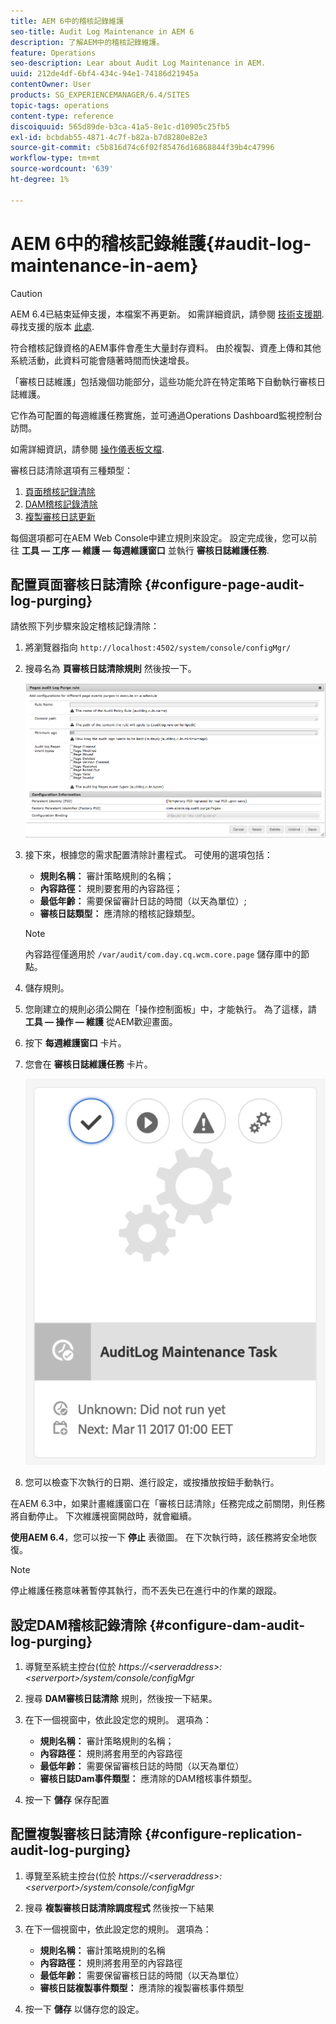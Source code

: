 ```yaml
---
title: AEM 6中的稽核記錄維護
seo-title: Audit Log Maintenance in AEM 6
description: 了解AEM中的稽核記錄維護。
feature: Operations
seo-description: Lear about Audit Log Maintenance in AEM.
uuid: 212de4df-6bf4-434c-94e1-74186d21945a
contentOwner: User
products: SG_EXPERIENCEMANAGER/6.4/SITES
topic-tags: operations
content-type: reference
discoiquuid: 565d89de-b3ca-41a5-8e1c-d10905c25fb5
exl-id: bcbdab55-4871-4c7f-b82a-b7d8280e82e3
source-git-commit: c5b816d74c6f02f85476d16868844f39b4c47996
workflow-type: tm+mt
source-wordcount: '639'
ht-degree: 1%

---
```


# AEM 6中的稽核記錄維護{#audit-log-maintenance-in-aem}

>[!CAUTION]
>
>AEM 6.4已結束延伸支援，本檔案不再更新。 如需詳細資訊，請參閱 [技術支援期](https://helpx.adobe.com//tw/support/programs/eol-matrix.html). 尋找支援的版本 [此處](https://experienceleague.adobe.com/docs/).

符合稽核記錄資格的AEM事件會產生大量封存資料。 由於複製、資產上傳和其他系統活動，此資料可能會隨著時間而快速增長。

「審核日誌維護」包括幾個功能部分，這些功能允許在特定策略下自動執行審核日誌維護。

它作為可配置的每週維護任務實施，並可通過Operations Dashboard監視控制台訪問。

如需詳細資訊，請參閱 [操作儀表板文檔](/help/sites-administering/operations-dashboard.md).

審核日誌清除選項有三種類型：

1. [頁面稽核記錄清除](/help/sites-administering/operations-audit-log.md#configure-page-audit-log-purging)
1. [DAM稽核記錄清除](/help/sites-administering/operations-audit-log.md#configure-dam-audit-log-purging)
1. [複製審核日誌更新](/help/sites-administering/operations-audit-log.md#configure-replication-audit-log-purging)

每個選項都可在AEM Web Console中建立規則來設定。 設定完成後，您可以前往 **工具 — 工序 — 維護 — 每週維護窗口** 並執行 **審核日誌維護任務**.

## 配置頁面審核日誌清除 {#configure-page-audit-log-purging}

請依照下列步驟來設定稽核記錄清除：

1. 將瀏覽器指向 `http://localhost:4502/system/console/configMgr/`

1. 搜尋名為 **頁審核日誌清除規則** 然後按一下。

   ![chlimage_1-365](assets/chlimage_1-365.png)

1. 接下來，根據您的需求配置清除計畫程式。 可使用的選項包括：

   * **規則名稱：** 審計策略規則的名稱；
   * **內容路徑：** 規則要套用的內容路徑；
   * **最低年齡：** 需要保留審計日誌的時間（以天為單位）;
   * **審核日誌類型：** 應清除的稽核記錄類型。

   >[!NOTE]
   >
   >內容路徑僅適用於 `/var/audit/com.day.cq.wcm.core.page` 儲存庫中的節點。

1. 儲存規則。
1. 您剛建立的規則必須公開在「操作控制面板」中，才能執行。 為了這樣，請 **工具 — 操作 — 維護** 從AEM歡迎畫面。

1. 按下 **每週維護窗口** 卡片。

1. 您會在 **審核日誌維護任務** 卡片。

   ![chlimage_1-366](assets/chlimage_1-366.png)

1. 您可以檢查下次執行的日期、進行設定，或按播放按鈕手動執行。

在AEM 6.3中，如果計畫維護窗口在「審核日誌清除」任務完成之前關閉，則任務將自動停止。 下次維護視窗開啟時，就會繼續。

**使用AEM 6.4**，您可以按一下 **停止** 表徵圖。 在下次執行時，該任務將安全地恢復。

>[!NOTE]
>
>停止維護任務意味著暫停其執行，而不丟失已在進行中的作業的跟蹤。

## 設定DAM稽核記錄清除 {#configure-dam-audit-log-purging}

1. 導覽至系統主控台(位於 *https://&lt;serveraddress>:&lt;serverport>/system/console/configMgr*
1. 搜尋 **DAM審核日誌清除** 規則，然後按一下結果。
1. 在下一個視窗中，依此設定您的規則。 選項為：

   * **規則名稱：** 審計策略規則的名稱；
   * **內容路徑：** 規則將套用至的內容路徑
   * **最低年齡：** 需要保留審核日誌的時間（以天為單位）
   * **審核日誌Dam事件類型：** 應清除的DAM稽核事件類型。

1. 按一下 **儲存** 保存配置

## 配置複製審核日誌清除  {#configure-replication-audit-log-purging}

1. 導覽至系統主控台(位於 *https://&lt;serveraddress>:&lt;serverport>/system/console/configMgr*
1. 搜尋 **複製審核日誌清除調度程式** 然後按一下結果
1. 在下一個視窗中，依此設定您的規則。 選項為：

   * **規則名稱：** 審計策略規則的名稱
   * **內容路徑：** 規則將套用至的內容路徑
   * **最低年齡：** 需要保留審核日誌的時間（以天為單位）
   * **審核日誌複製事件類型：** 應清除的複製審核事件類型

1. 按一下 **儲存** 以儲存您的設定。
